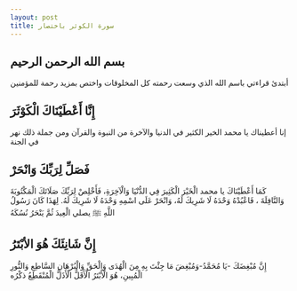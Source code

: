 ```yaml
---
layout: post
title: سورة الكوثر باختصار
---
```

## بسم الله الرحمن الرحيم

أبتدئ قراءتي باسم الله الذي وسعت رحمته كل المخلوقات واختص بمزيد رحمة للمؤمنين 

## إِنَّا أَعْطَيْنَاكَ الْكَوْثَرَ
إنا أعطيناك يا محمد الخير الكثير في الدنيا والآخرة من النبوة والقرآن ومن جملة ذلك نهر في الجنة 

## فَصَلِّ لِرَبِّكَ وَانْحَرْ
كَمَا أَعْطَيْنَاكَ يا محمد الْخَيْرَ الْكَثِيرَ فِي الدُّنْيَا وَالْآخِرَةِ، فَأَخْلِصْ لِرَبِّكَ صَلَاتَكَ الْمَكْتُوبَةَ وَالنَّافِلَةَ ، فَاعْبُدْهُ وَحْدَهُ لَا شَرِيكَ لَهُ، وَانْحَرْ عَلَى اسْمِهِ وَحْدَهُ لَا شَرِيكَ لَهُ. لِهَذَا كَانَ رَسُولُ اللَّهِ ﷺ يصلي الْعِيدَ ثُمَّ يَنْحَرُ نُسُكَهُ

## إِنَّ شَانِئَكَ هُوَ الأبْتَرُ
إِنَّ مُبْغِضَكَ -يَا مُحَمَّدُ-وَمُبْغِضَ مَا جِئْتَ بِهِ مِنَ الْهُدَى وَالْحَقِّ وَالْبُرْهَانِ السَّاطِعِ وَالنُّورِ الْمُبِينِ، هُوَ الْأَبْتَرُ الْأَقَلُّ الْأَذَلُّ الْمُنْقَطِعُ ذكْرُه

